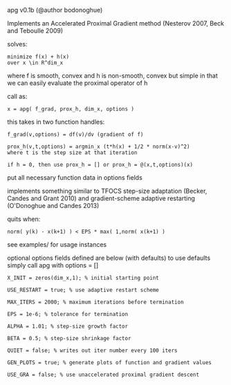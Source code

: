 apg v0.1b (@author bodonoghue)

Implements an Accelerated Proximal Gradient method
(Nesterov 2007, Beck and Teboulle 2009)

solves: 

    minimize f(x) + h(x)
    over x \in R^dim_x

where f is smooth, convex and h is non-smooth, convex but simple
in that we can easily evaluate the proximal operator of h

call as:

    x = apg( f_grad, prox_h, dim_x, options )

this takes in two function handles:

    f_grad(v,options) = df(v)/dv (gradient of f)
    
    prox_h(v,t,options) = argmin_x (t*h(x) + 1/2 * norm(x-v)^2)
    where t is the step size at that iteration

    if h = 0, then use prox_h = [] or prox_h = @(x,t,options)(x)

put all necessary function data in options fields

implements something similar to TFOCS step-size adaptation (Becker, Candes and Grant 2010)
and gradient-scheme adaptive restarting (O'Donoghue and Candes 2013)

quits when:
    
    norm( y(k) - x(k+1) ) < EPS * max( 1,norm( x(k+1) )

see examples/ for usage instances

optional options fields defined are below (with defaults)
to use defaults simply call apg with options = []

    X_INIT = zeros(dim_x,1); % initial starting point

    USE_RESTART = true; % use adaptive restart scheme

    MAX_ITERS = 2000; % maximum iterations before termination

    EPS = 1e-6; % tolerance for termination

    ALPHA = 1.01; % step-size growth factor

    BETA = 0.5; % step-size shrinkage factor

    QUIET = false; % writes out iter number every 100 iters

    GEN_PLOTS = true; % generate plots of function and gradient values

    USE_GRA = false; % use unaccelerated proximal gradient descent
